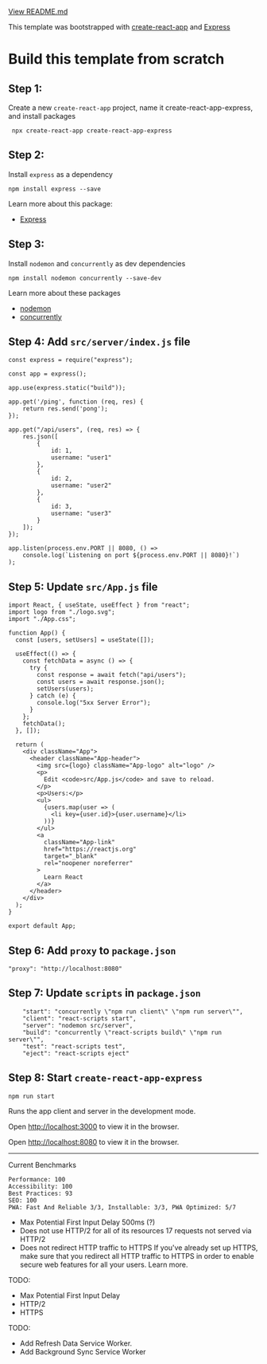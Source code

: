 [View README.md](../README.md)

This template was bootstrapped with [create-react-app](https://github.com/facebook/create-react-app) and [Express](https://github.com/expressjs/express)

# Build this template from scratch

## Step 1:

Create a new `create-react-app` project, name it create-react-app-express, and install packages

```
 npx create-react-app create-react-app-express
```

## Step 2:

Install `express` as a dependency

```
npm install express --save
```

Learn more about this package:

- [Express](https://github.com/expressjs/express)

## Step 3:

Install `nodemon` and `concurrently` as dev dependencies

```
npm install nodemon concurrently --save-dev
```

Learn more about these packages

- [nodemon](https://github.com/remy/nodemon)
- [concurrently](https://github.com/kimmobrunfeldt/concurrently)

## Step 4: Add `src/server/index.js` file

```
const express = require("express");

const app = express();

app.use(express.static("build"));

app.get('/ping', function (req, res) {
    return res.send('pong');
});

app.get("/api/users", (req, res) => {
    res.json([
        {
            id: 1,
            username: "user1"
        },
        {
            id: 2,
            username: "user2"
        },
        {
            id: 3,
            username: "user3"
        }
    ]);
});

app.listen(process.env.PORT || 8080, () =>
    console.log(`Listening on port ${process.env.PORT || 8080}!`)
);
```

## Step 5: Update `src/App.js` file

```
import React, { useState, useEffect } from "react";
import logo from "./logo.svg";
import "./App.css";

function App() {
  const [users, setUsers] = useState([]);

  useEffect(() => {
    const fetchData = async () => {
      try {
        const response = await fetch("api/users");
        const users = await response.json();
        setUsers(users);
      } catch (e) {
        console.log("5xx Server Error");
      }
    };
    fetchData();
  }, []);

  return (
    <div className="App">
      <header className="App-header">
        <img src={logo} className="App-logo" alt="logo" />
        <p>
          Edit <code>src/App.js</code> and save to reload.
        </p>
        <p>Users:</p>
        <ul>
          {users.map(user => (
            <li key={user.id}>{user.username}</li>
          ))}
        </ul>
        <a
          className="App-link"
          href="https://reactjs.org"
          target="_blank"
          rel="noopener noreferrer"
        >
          Learn React
        </a>
      </header>
    </div>
  );
}

export default App;

```

## Step 6: Add `proxy` to `package.json`

```
"proxy": "http://localhost:8080"
```

## Step 7: Update `scripts` in `package.json`

```
    "start": "concurrently \"npm run client\" \"npm run server\"",
    "client": "react-scripts start",
    "server": "nodemon src/server",
    "build": "concurrently \"react-scripts build\" \"npm run server\"",
    "test": "react-scripts test",
    "eject": "react-scripts eject"
```

## Step 8: Start `create-react-app-express`

```
npm run start
```

Runs the app client and server in the development mode.

Open [http://localhost:3000](http://localhost:3000) to view it in the browser.

Open [http://localhost:8080](http://localhost:8080) to view it in the browser.

---

Current Benchmarks

```
Performance: 100
Accessibility: 100
Best Practices: 93
SEO: 100
PWA: Fast And Reliable 3/3, Installable: 3/3, PWA Optimized: 5/7
```

- Max Potential First Input Delay 500ms (?)
- Does not use HTTP/2 for all of its resources 17 requests not served via HTTP/2
- Does not redirect HTTP traffic to HTTPS
  If you've already set up HTTPS, make sure that you redirect all HTTP traffic to HTTPS in order to enable secure web features for all your users. Learn more.

TODO:

- Max Potential First Input Delay
- HTTP/2
- HTTPS

TODO:

- Add Refresh Data Service Worker.
- Add Background Sync Service Worker
